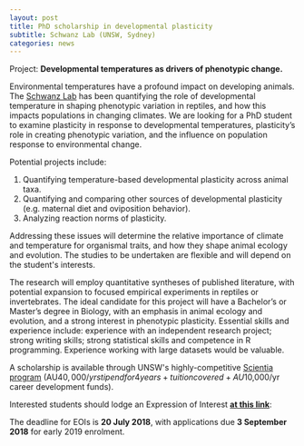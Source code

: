 ```yaml
---
layout: post
title: PhD scholarship in developmental plasticity
subtitle: Schwanz Lab (UNSW, Sydney)
categories: news
---
```

 
Project:  **Developmental temperatures as drivers of phenotypic change.**

Environmental temperatures have a profound impact on developing animals. The [Schwanz Lab](https://lisaschwanz.weebly.com) has been quantifying the role of developmental temperature in shaping phenotypic variation in reptiles, and how this impacts populations in changing climates. We are looking for a PhD student to examine plasticity in response to developmental temperatures, plasticity’s role in creating phenotypic variation, and the influence on population response to environmental change. 

Potential projects include: 

1) Quantifying temperature-based developmental plasticity across animal taxa.
2) Quantifying and comparing other sources of developmental plasticity (e.g. maternal diet and oviposition behavior). 
3) Analyzing reaction norms of plasticity. 

Addressing these issues will determine the relative importance of climate and temperature for organismal traits, and how they shape animal ecology and evolution. The studies to be undertaken are flexible and will depend on the student's interests.
 
The research will employ quantitative syntheses of published literature, with potential expansion to focused empirical experiments in reptiles or invertebrates. The ideal candidate for this project will have a Bachelor’s or Master’s degree in Biology, with an emphasis in animal ecology and evolution, and a strong interest in phenotypic plasticity. Essential skills and experience include: experience with an independent research project; strong writing skills; strong statistical skills and competence in R programming. Experience working with large datasets would be valuable.
 
A scholarship is available through UNSW's highly-competitive [Scientia program](https://www.2025.unsw.edu.au/apply/) (AU$40,000/yr stipend for 4 years + tuition covered + AU$10,000/yr career development funds).  
  
Interested students should lodge an Expression of Interest [**at this link**](https://www.2025.unsw.edu.au/apply/scientia-phd-scholarships/developmental-temperatures-drivers-phenotypic-change): 
 
The deadline for EOIs is **20 July 2018**, with applications due **3 September 2018** for early 2019 enrolment.
